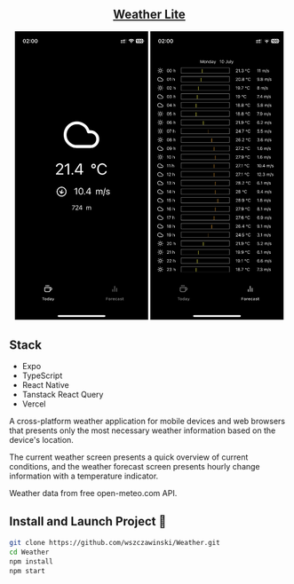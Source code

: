 <h2 align="center">
  <a href="weather-lite.vercel.app" target="_blank">Weather Lite</a>
</h2>

<p align="center">  
  <img alt="WeatherAppMainScreen" src="https://github.com/wszczawinski/Weather/blob/main/src/images/WeatherMain.PNG" width="240" /> 
  <img alt="WeatherAppMainScreen" src="https://github.com/wszczawinski/Weather/blob/main/src/images/WeatherForecast.PNG" width="240" /></p> 

## Stack
- Expo
- TypeScript
- React Native
- Tanstack React Query 
- Vercel

<p align="center">
    <p>A cross-platform weather application for mobile devices and web browsers that presents only the most necessary weather information based on the device's location.</p>
    <p>The current weather screen presents a quick overview of current conditions, and the weather forecast screen presents hourly change information with a temperature indicator.</p>
    <p>Weather data from free open-meteo.com API.</p>
</p>

## Install and Launch Project 🚀

```bash
git clone https://github.com/wszczawinski/Weather.git
cd Weather
npm install
npm start
```
